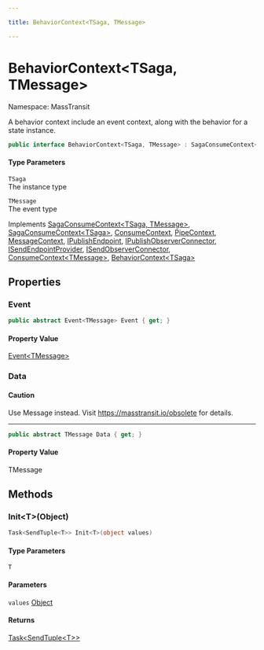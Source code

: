 ```yaml
---

title: BehaviorContext<TSaga, TMessage>

---
```


# BehaviorContext\<TSaga, TMessage\>

Namespace: MassTransit

A behavior context include an event context, along with the behavior for a state instance.

```csharp
public interface BehaviorContext<TSaga, TMessage> : SagaConsumeContext<TSaga, TMessage>, SagaConsumeContext<TSaga>, ConsumeContext, PipeContext, MessageContext, IPublishEndpoint, IPublishObserverConnector, ISendEndpointProvider, ISendObserverConnector, ConsumeContext<TMessage>, BehaviorContext<TSaga>
```

#### Type Parameters

`TSaga`<br/>
The instance type

`TMessage`<br/>
The event type

Implements [SagaConsumeContext\<TSaga, TMessage\>](../masstransit/sagaconsumecontext-2), [SagaConsumeContext\<TSaga\>](../masstransit/sagaconsumecontext-1), [ConsumeContext](../masstransit/consumecontext), [PipeContext](../masstransit/pipecontext), [MessageContext](../masstransit/messagecontext), [IPublishEndpoint](../masstransit/ipublishendpoint), [IPublishObserverConnector](../masstransit/ipublishobserverconnector), [ISendEndpointProvider](../masstransit/isendendpointprovider), [ISendObserverConnector](../masstransit/isendobserverconnector), [ConsumeContext\<TMessage\>](../masstransit/consumecontext-1), [BehaviorContext\<TSaga\>](../masstransit/behaviorcontext-1)

## Properties

### **Event**

```csharp
public abstract Event<TMessage> Event { get; }
```

#### Property Value

[Event\<TMessage\>](../masstransit/event-1)<br/>

### **Data**

#### Caution

Use Message instead. Visit https://masstransit.io/obsolete for details.

---

```csharp
public abstract TMessage Data { get; }
```

#### Property Value

TMessage<br/>

## Methods

### **Init\<T\>(Object)**

```csharp
Task<SendTuple<T>> Init<T>(object values)
```

#### Type Parameters

`T`<br/>

#### Parameters

`values` [Object](https://learn.microsoft.com/en-us/dotnet/api/system.object)<br/>

#### Returns

[Task\<SendTuple\<T\>\>](https://learn.microsoft.com/en-us/dotnet/api/system.threading.tasks.task-1)<br/>
